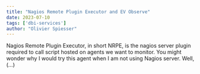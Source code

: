 ```yaml
---
title: "Nagios Remote Plugin Executor and EV Observe"
date: 2023-07-10
tags: ['dbi-services']
author: "Olivier Spiesser"
---
```

Nagios Remote Plugin Executor, in short NRPE, is the nagios server plugin required to call script hosted on agents we want to monitor. You might wonder why I would try this agent when I am not using Nagios server. Well,(…)